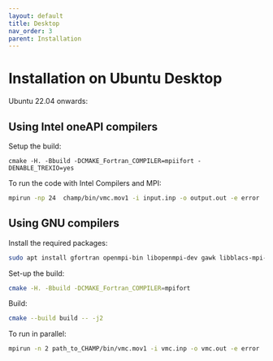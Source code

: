 ```yaml
---
layout: default
title: Desktop
nav_order: 3
parent: Installation
---
```


# Installation on Ubuntu Desktop

Ubuntu 22.04 onwards:

## Using Intel oneAPI compilers

Setup the build:
```
cmake -H. -Bbuild -DCMAKE_Fortran_COMPILER=mpiifort -DENABLE_TREXIO=yes
```

To run the code with Intel Compilers and MPI:
```bash
mpirun -np 24  champ/bin/vmc.mov1 -i input.inp -o output.out -e error
```

## Using GNU compilers

Install the required packages:
```bash
sudo apt install gfortran openmpi-bin libopenmpi-dev gawk libblacs-mpi-dev liblapack-dev
```
Set-up the build:
```bash
cmake -H. -Bbuild -DCMAKE_Fortran_COMPILER=mpifort
```
Build:
```bash
cmake --build build -- -j2
```
To run in parallel:
```bash
mpirun -n 2 path_to_CHAMP/bin/vmc.mov1 -i vmc.inp -o vmc.out -e error
```